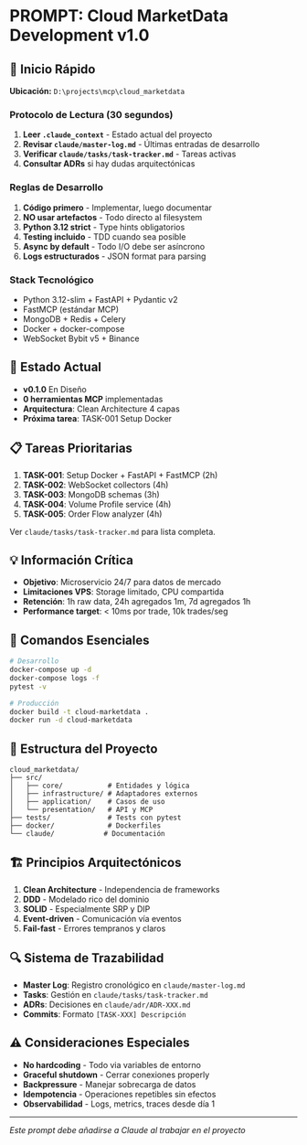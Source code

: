 # PROMPT: Cloud MarketData Development v1.0

## 🚀 Inicio Rápido
**Ubicación:** `D:\projects\mcp\cloud_marketdata`

### Protocolo de Lectura (30 segundos)
1. **Leer `.claude_context`** - Estado actual del proyecto
2. **Revisar `claude/master-log.md`** - Últimas entradas de desarrollo
3. **Verificar `claude/tasks/task-tracker.md`** - Tareas activas
4. **Consultar ADRs** si hay dudas arquitectónicas

### Reglas de Desarrollo
1. **Código primero** - Implementar, luego documentar
2. **NO usar artefactos** - Todo directo al filesystem
3. **Python 3.12 strict** - Type hints obligatorios
4. **Testing incluido** - TDD cuando sea posible
5. **Async by default** - Todo I/O debe ser asíncrono
6. **Logs estructurados** - JSON format para parsing

### Stack Tecnológico
- Python 3.12-slim + FastAPI + Pydantic v2
- FastMCP (estándar MCP)
- MongoDB + Redis + Celery
- Docker + docker-compose
- WebSocket Bybit v5 + Binance

## 🎯 Estado Actual
- **v0.1.0** En Diseño
- **0 herramientas MCP** implementadas
- **Arquitectura**: Clean Architecture 4 capas
- **Próxima tarea**: TASK-001 Setup Docker

## 📋 Tareas Prioritarias
1. **TASK-001**: Setup Docker + FastAPI + FastMCP (2h)
2. **TASK-002**: WebSocket collectors (4h)
3. **TASK-003**: MongoDB schemas (3h)
4. **TASK-004**: Volume Profile service (4h)
5. **TASK-005**: Order Flow analyzer (4h)

Ver `claude/tasks/task-tracker.md` para lista completa.

## 💡 Información Crítica
- **Objetivo**: Microservicio 24/7 para datos de mercado
- **Limitaciones VPS**: Storage limitado, CPU compartida
- **Retención**: 1h raw data, 24h agregados 1m, 7d agregados 1h
- **Performance target**: < 10ms por trade, 10k trades/seg

## 🔧 Comandos Esenciales
```bash
# Desarrollo
docker-compose up -d
docker-compose logs -f
pytest -v

# Producción
docker build -t cloud-marketdata .
docker run -d cloud-marketdata
```

## 📁 Estructura del Proyecto
```
cloud_marketdata/
├── src/
│   ├── core/           # Entidades y lógica
│   ├── infrastructure/ # Adaptadores externos
│   ├── application/    # Casos de uso
│   └── presentation/   # API y MCP
├── tests/              # Tests con pytest
├── docker/             # Dockerfiles
└── claude/            # Documentación
```

## 🏗️ Principios Arquitectónicos
1. **Clean Architecture** - Independencia de frameworks
2. **DDD** - Modelado rico del dominio
3. **SOLID** - Especialmente SRP y DIP
4. **Event-driven** - Comunicación vía eventos
5. **Fail-fast** - Errores tempranos y claros

## 🔍 Sistema de Trazabilidad
- **Master Log**: Registro cronológico en `claude/master-log.md`
- **Tasks**: Gestión en `claude/tasks/task-tracker.md`
- **ADRs**: Decisiones en `claude/adr/ADR-XXX.md`
- **Commits**: Formato `[TASK-XXX] Descripción`

## ⚠️ Consideraciones Especiales
- **No hardcoding** - Todo via variables de entorno
- **Graceful shutdown** - Cerrar conexiones properly
- **Backpressure** - Manejar sobrecarga de datos
- **Idempotencia** - Operaciones repetibles sin efectos
- **Observabilidad** - Logs, metrics, traces desde día 1

---

*Este prompt debe añadirse a Claude al trabajar en el proyecto*
